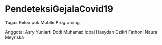 # PendeteksiGejalaCovid19
 Tugas Kelompok Mobile Programing

Anggota:
Asry Yuniarti
Dodi Muhamad Iqbal
Hasydan Dzikri Fathoni
Naura Meyriska
